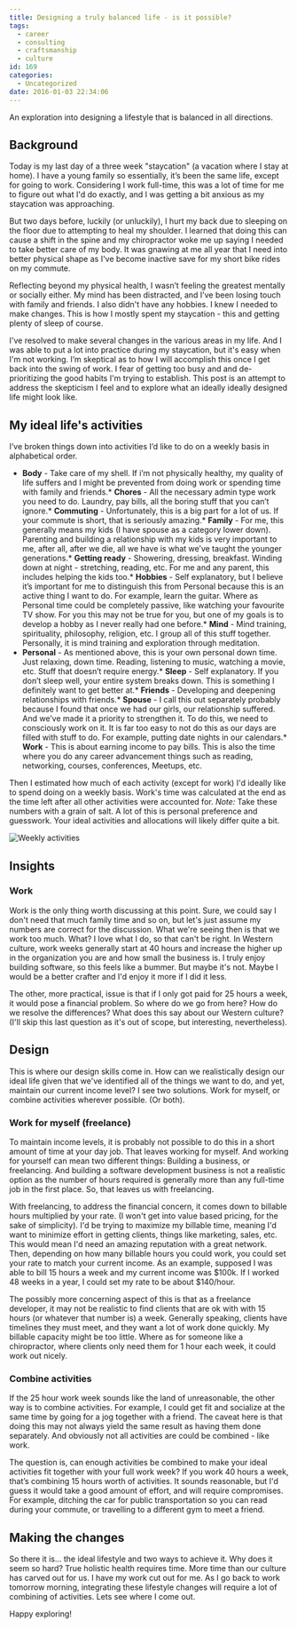 ```yaml
---
title: Designing a truly balanced life - is it possible?
tags:
  - career
  - consulting
  - craftsmanship
  - culture
id: 169
categories:
  - Uncategorized
date: 2016-01-03 22:34:06
---
```


An exploration into designing a lifestyle that is balanced in all directions.

<!--more-->

## Background

Today is my last day of a three week "staycation" (a vacation where I stay at home). I have a young family so essentially, it’s been the same life, except for going to work. Considering I work full-time, this was a lot of time for me to figure out what I'd do exactly, and I was getting a bit anxious as my staycation was approaching.

But two days before, luckily (or unluckily), I hurt my back due to sleeping on the floor due to attempting to heal my shoulder. I learned that doing this can cause a shift in the spine and my chiropractor woke me up saying I needed to take better care of my body. It was gnawing at me all year that I need into better physical shape as I've become inactive save for my short bike rides on my commute.

Reflecting beyond my physical health, I wasn’t feeling the greatest mentally or socially either. My mind has been distracted, and I’ve been losing touch with family and friends. I also didn't have any hobbies. I knew I needed to make changes. This is how I mostly spent my staycation - this and getting plenty of sleep of course.

I've resolved to make several changes in the various areas in my life. And I was able to put a lot into practice during my staycation, but it's easy when I'm not working. I’m skeptical as to how I will accomplish this once I get back into the swing of work. I fear of getting too busy and and de-prioritizing the good habits I'm trying to establish. This post is an attempt to address the skepticism I feel and to explore what an ideally ideally designed life might look like.

## My ideal life's activities

I’ve broken things down into activities I’d like to do on a weekly basis in alphabetical order.

*   **Body** - Take care of my shell. If i’m not physically healthy, my quality of life suffers and I might be prevented from doing work or spending time with family and friends.*   **Chores** - All the necessary admin type work you need to do. Laundry, pay bills, all the boring stuff that you can’t ignore.*   **Commuting** - Unfortunately, this is a big part for a lot of us. If your commute is short, that is seriously amazing.*   **Family** - For me, this generally means my kids (I have spouse as a category lower down). Parenting and building a relationship with my kids is very important to me, after all, after we die, all we have is what we’ve taught the younger generations.*   **Getting ready** - Showering, dressing, breakfast. Winding down at night - stretching, reading, etc. For me and any parent, this includes helping the kids too.*   **Hobbies** - Self explanatory, but I believe it’s important for me to distinguish this from Personal because this is an active thing I want to do. For example, learn the guitar. Where as Personal time could be completely passive, like watching your favourite TV show. For you this may not be true for you, but one of my goals is to develop a hobby as I never really had one before.*   **Mind** - Mind training, spirituality, philosophy, religion, etc. I group all of this stuff together. Personally, it is mind training and exploration through meditation.
*   **Personal** - As mentioned above, this is your own personal down time. Just relaxing, down time. Reading, listening to music, watching a movie, etc. Stuff that doesn’t require energy.*   **Sleep** - Self explanatory. If you don’t sleep well, your entire system breaks down. This is something I definitely want to get better at.*   **Friends** - Developing and deepening relationships with friends.*   **Spouse** - I call this out separately probably because I found that once we had our girls, our relationship suffered. And we’ve made it a priority to strengthen it. To do this, we need to consciously work on it. It is far too easy to not do this as our days are filled with stuff to do. For example, putting date nights in our calendars.*   **Work** - This is about earning income to pay bills. This is also the time where you do any career advancement things such as reading, networking, courses, conferences, Meetups, etc.

Then I estimated how much of each activity (except for work) I'd ideally like to spend doing on a weekly basis. Work's time was calculated at the end as the time left after all other activities were accounted for. _Note:_ Take these numbers with a grain of salt. A lot of this is personal preference and guesswork. Your ideal activities and allocations will likely differ quite a bit.

![Weekly activities](http://i.imgur.com/YXm702N.png)

## Insights

### Work

Work is the only thing worth discussing at this point. Sure, we could say I don't need that much family time and so on, but let's just assume my numbers are correct for the discussion. What we're seeing then is that we work too much. What? I love what I do, so that can't be right. In Western culture, work weeks generally start at 40 hours and increase the higher up in the organization you are and how small the business is. I truly enjoy building software, so this feels like a bummer. But maybe it's not. Maybe I would be a better crafter and I'd enjoy it more if I did it less.

The other, more practical, issue is that if I only got paid for 25 hours a week, it would pose a financial problem. So where do we go from here? How do we resolve the differences? What does this say about our Western culture? (I'll skip this last question as it's out of scope, but interesting, nevertheless).

## Design

This is where our design skills come in. How can we realistically design our ideal life given that we've identified all of the things we want to do, and yet, maintain our current income level? I see two solutions. Work for myself, or combine activities wherever possible. (Or both).

### Work for myself (freelance)

To maintain income levels, it is probably not possible to do this in a short amount of time at your day job. That leaves working for myself. And working for yourself can mean two different things: Building a business, or freelancing. And building a software development business is not a realistic option as the number of hours required is generally more than any full-time job in the first place. So, that leaves us with freelancing.

With freelancing, to address the financial concern, it comes down to billable hours multiplied by your rate. (I won't get into value based pricing, for the sake of simplicity). I'd be trying to maximize my billable time, meaning I'd want to minimize effort in getting clients, things like marketing, sales, etc. This would mean I'd need an amazing reputation with a great network. Then, depending on how many billable hours you could work, you could set your rate to match your current income. As an example, supposed I was able to bill 15 hours a week and my current income was $100k. If I worked 48 weeks in a year, I could set my rate to be about $140/hour.

The possibly more concerning aspect of this is that as a freelance developer, it may not be realistic to find clients that are ok with with 15 hours (or whatever that number is) a week. Generally speaking, clients have timelines they must meet, and they want a lot of work done quickly. My billable capacity might be too little. Where as for someone like a chiropractor, where clients only need them for 1 hour each week, it could work out nicely.

### Combine activities

If the 25 hour work week sounds like the land of unreasonable, the other way is to combine activities. For example, I could get fit and socialize at the same time by going for a jog together with a friend. The caveat here is that doing this may not always yield the same result as having them done separately. And obviously not all activities are could be combined - like work.

The question is, can enough activities be combined to make your ideal activities fit together with your full work week? If you work 40 hours a week, that’s combining 15 hours worth of activities. It sounds reasonable, but I'd guess it would take a good amount of effort, and will require compromises. For example, ditching the car for public transportation so you can read during your commute, or travelling to a different gym to meet a friend.

## Making the changes

So there it is… the ideal lifestyle and two ways to achieve it. Why does it seem so hard? True holistic health requires time. More time than our culture has carved out for us. I have my work cut out for me. As I go back to work tomorrow morning, integrating these lifestyle changes will require a lot of combining of activities. Lets see where I come out.

Happy exploring!